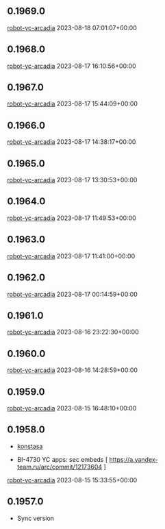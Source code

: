 0.1969.0
--------

[robot-yc-arcadia](http://staff/robot-yc-arcadia) 2023-08-18 07:01:07+00:00

0.1968.0
--------

[robot-yc-arcadia](http://staff/robot-yc-arcadia) 2023-08-17 16:10:56+00:00

0.1967.0
--------

[robot-yc-arcadia](http://staff/robot-yc-arcadia) 2023-08-17 15:44:09+00:00

0.1966.0
--------

[robot-yc-arcadia](http://staff/robot-yc-arcadia) 2023-08-17 14:38:17+00:00

0.1965.0
--------

[robot-yc-arcadia](http://staff/robot-yc-arcadia) 2023-08-17 13:30:53+00:00

0.1964.0
--------

[robot-yc-arcadia](http://staff/robot-yc-arcadia) 2023-08-17 11:49:53+00:00

0.1963.0
--------

[robot-yc-arcadia](http://staff/robot-yc-arcadia) 2023-08-17 11:41:00+00:00

0.1962.0
--------

[robot-yc-arcadia](http://staff/robot-yc-arcadia) 2023-08-17 00:14:59+00:00

0.1961.0
--------

[robot-yc-arcadia](http://staff/robot-yc-arcadia) 2023-08-16 23:22:30+00:00

0.1960.0
--------

[robot-yc-arcadia](http://staff/robot-yc-arcadia) 2023-08-16 14:28:59+00:00

0.1959.0
--------

[robot-yc-arcadia](http://staff/robot-yc-arcadia) 2023-08-15 16:48:10+00:00

0.1958.0
--------

* [konstasa](http://staff/konstasa)

 * BI-4730 YC apps: sec embeds  [ https://a.yandex-team.ru/arc/commit/12173604 ]

[robot-yc-arcadia](http://staff/robot-yc-arcadia) 2023-08-15 15:33:55+00:00

0.1957.0
--------

* Sync version
